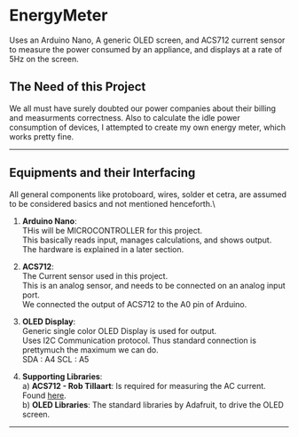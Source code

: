 # EnergyMeter
Uses an Arduino Nano, A generic OLED screen, and ACS712 current sensor to measure the power consumed by an appliance, and displays at a rate of 5Hz on the screen.

## The Need of this Project
We all must have surely doubted our power companies about their billing and measurments correctness. Also to calculate the idle power consumption of devices, I attempted to create my own energy meter, which works pretty fine.
***

## Equipments and their Interfacing
All general components like protoboard, wires, solder et cetra, are assumed to be considered basics and not mentioned henceforth.\

1. **Arduino Nano**:\
  THis will be MICROCONTROLLER for this project.\
  This basically reads input, manages calculations, and shows output.\
  The hardware is explained in a later section.
  
2. **ACS712**:\
  The Current sensor used in this project.\
  This is an analog sensor, and needs to be connected on an analog input port.\
  We connected the output of ACS712 to the A0 pin of Arduino. 

3. **OLED Display**:\
  Generic single color OLED Display is used for output.\
  Uses I2C Communication protocol. Thus standard connection is prettymuch the maximum we can do.\
  SDA : A4
  SCL : A5
  
4. **Supporting Libraries**:\
  a) **ACS712 - Rob Tillaart**: Is required for measuring the AC current. Found [here](https://github.com/RobTillaart/ACS712).\
  b) **OLED Libraries**: The standard libraries by Adafruit, to drive the OLED screen.
***

